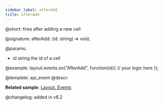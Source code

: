 ```yaml
---
sidebar_label: afterAdd
title: afterAdd
---          
```


@short: fires after adding a new cell

@signature: afterAdd: (id: string) => void;

@params:
- id		string		the id of a cell

@example:
layout.events.on("AfterAdd", function(id){
	// your logic here
});


@template: api_event
@descr:

**Related sample**: [Layout. Events](https://snippet.dhtmlx.com/fyxw0map)

@changelog:
added in v6.2

